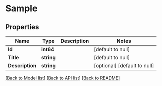 # Sample

## Properties
Name | Type | Description | Notes
------------ | ------------- | ------------- | -------------
**Id** | **int64** |  | [default to null]
**Title** | **string** |  | [default to null]
**Description** | **string** |  | [optional] [default to null]

[[Back to Model list]](../README.md#documentation-for-models) [[Back to API list]](../README.md#documentation-for-api-endpoints) [[Back to README]](../README.md)

